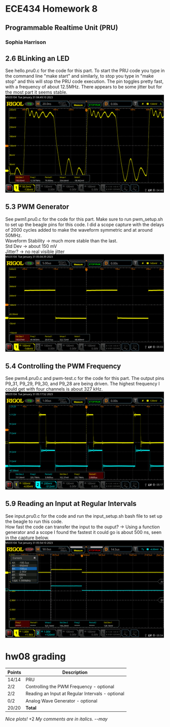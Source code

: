 # ECE434 Homework 8
## Programmable Realtime Unit (PRU)
### Sophia Harrison 

## 2.6 BLinking an LED
See hello.pru0.c for the code for this part. To start the PRU code you type in the command line "make start" and similarly, to stop you type in "make stop" and this will stop the PRU code execution. The pin toggles pretty fast, with a frequency of about 12.5MHz. There appears to be some jitter but for the most part it seems stable. <br>
<img src=./scope_captures/part1.png width="500">

## 5.3 PWM Generator
See pwm1.pru0.c for the code for this part. Make sure to run pwm_setup.sh to set up the beagle pins for this code. I did a scope capture with the delays of 2000 cycles added to make the waveform symmetric and at around 50MHz. <br>
Waveform Stability -> much more stable than the last. <br>
Std Dev -> about 150 mV <br>
Jitter? -> no real visible jitter <br>
<img src=./scope_captures/part2.png width="500">

## 5.4 Controlling the PWM Frequency
See pwm4.pru0.c and pwm-test.c for the code for this part. The output pins P9_31, P9_29, P9_30, and P9_28 are being driven. The highest frequency I could get with four channels is about 327 kHz. <br>
<img src=./scope_captures/part3.png width="500">

## 5.9 Reading an Input at Regular Intervals
See input.pru0.c for the code and run the input_setup.sh bash file to set up the beagle to run this code. <br>
How fast the code can transfer the input to the ouput? -> Using a function generator and a scope I found the fastest it could go is about 500 ns, seen in the capture below. <br>
<img src=./scope_captures/part4.png width="500">

# hw08 grading

| Points      | Description |
| ----------- | ----------- |
| 14/14 | PRU
|  2/2 | Controlling the PWM Frequency - optional
|  2/2 | Reading an Input at Regular Intervals - optional
|  0/2 | Analog Wave Generator - optional
| 20/20 | **Total**
*Nice plots!*  +2
*My comments are in italics. --may*
